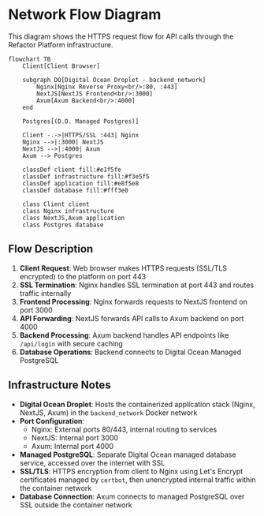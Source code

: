 # Network Flow Diagram

This diagram shows the HTTPS request flow for API calls through the Refactor Platform infrastructure.

```mermaid
flowchart TB
    Client[Client Browser]
    
    subgraph DO[Digital Ocean Droplet - backend_network]
        Nginx[Nginx Reverse Proxy<br/>:80, :443]
        NextJS[NextJS Frontend<br/>:3000]
        Axum[Axum Backend<br/>:4000]
    end
    
    Postgres[(D.O. Managed Postgres)]
    
    Client -.->|HTTPS/SSL :443| Nginx
    Nginx -->|:3000| NextJS
    NextJS -->|:4000| Axum
    Axum --> Postgres
    
    classDef client fill:#e1f5fe
    classDef infrastructure fill:#f3e5f5
    classDef application fill:#e8f5e8
    classDef database fill:#fff3e0
    
    class Client client
    class Nginx infrastructure
    class NextJS,Axum application
    class Postgres database
```

## Flow Description

1. **Client Request**: Web browser makes HTTPS requests (SSL/TLS encrypted) to the platform on port 443
2. **SSL Termination**: Nginx handles SSL termination at port 443 and routes traffic internally
3. **Frontend Processing**: Nginx forwards requests to NextJS frontend on port 3000
4. **API Forwarding**: NextJS forwards API calls to Axum backend on port 4000
5. **Backend Processing**: Axum backend handles API endpoints like `/api/login` with secure caching
6. **Database Operations**: Backend connects to Digital Ocean Managed PostgreSQL

## Infrastructure Notes

- **Digital Ocean Droplet**: Hosts the containerized application stack (Nginx, NextJS, Axum) in the `backend_network` Docker network
- **Port Configuration**: 
  - Nginx: External ports 80/443, internal routing to services
  - NextJS: Internal port 3000 
  - Axum: Internal port 4000
- **Managed PostgreSQL**: Separate Digital Ocean managed database service, accessed over the internet with SSL
- **SSL/TLS**: HTTPS encryption from client to Nginx using Let's Encrypt certificates managed by `certbot`, then unencrypted internal traffic within the container network
- **Database Connection**: Axum connects to managed PostgreSQL over SSL outside the container network